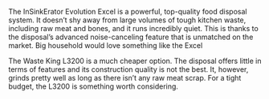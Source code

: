 The InSinkErator Evolution Excel is a powerful, top-quality food disposal system. It doesn’t shy away from large volumes of tough kitchen waste, including raw meat and bones, and it runs incredibly quiet. This is thanks to the disposal’s advanced noise-canceling feature that is unmatched on the market. Big household would love something like the Excel

The Waste King L3200 is a much cheaper option. The disposal offers little in terms of features and its construction quality is not the best. It, however, grinds pretty well as long as there isn’t any raw meat scrap. For a tight budget, the L3200 is something worth considering.